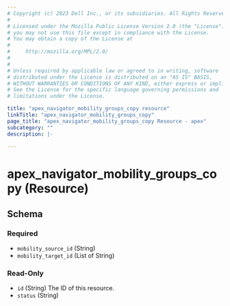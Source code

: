```yaml
---
# Copyright (c) 2023 Dell Inc., or its subsidiaries. All Rights Reserved.
# 
# Licensed under the Mozilla Public License Version 2.0 (the "License");
# you may not use this file except in compliance with the License.
# You may obtain a copy of the License at
# 
#     http://mozilla.org/MPL/2.0/
# 
# 
# Unless required by applicable law or agreed to in writing, software
# distributed under the License is distributed on an "AS IS" BASIS,
# WITHOUT WARRANTIES OR CONDITIONS OF ANY KIND, either express or implied.
# See the License for the specific language governing permissions and
# limitations under the License.

title: "apex_navigator_mobility_groups_copy resource"
linkTitle: "apex_navigator_mobility_groups_copy"
page_title: "apex_navigator_mobility_groups_copy Resource - apex"
subcategory: ""
description: |-
  
---
```


# apex_navigator_mobility_groups_copy (Resource)





<!-- schema generated by tfplugindocs -->
## Schema

### Required

- `mobility_source_id` (String)
- `mobility_target_id` (List of String)

### Read-Only

- `id` (String) The ID of this resource.
- `status` (String)

